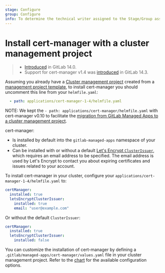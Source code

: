 ```yaml
---
stage: Configure
group: Configure
info: To determine the technical writer assigned to the Stage/Group associated with this page, see https://about.gitlab.com/handbook/engineering/ux/technical-writing/#assignments
---
```


# Install cert-manager with a cluster management project

> - [Introduced](https://gitlab.com/gitlab-org/project-templates/cluster-management/-/merge_requests/5) in GitLab 14.0.
> - Support for cert-manager v1.4 was [introduced](https://gitlab.com/gitlab-org/project-templates/cluster-management/-/merge_requests/69405) in GitLab 14.3.

Assuming you already have a [Cluster management project](../../../../../user/clusters/management_project.md) created from a
[management project template](../../../../../user/clusters/management_project_template.md), to install cert-manager you should
uncomment this line from your `helmfile.yaml`:

```yaml
  - path: applications/cert-manager-1-4/helmfile.yaml
```

NOTE:
We kept the `- path: applications/cert-manager/helmfile.yaml` with cert-manager v0.10 to facilitate
the [migration from GitLab Managed Apps to a cluster management project](../../../../clusters/migrating_from_gma_to_project_template.md).

cert-manager:

- Is installed by default into the `gitlab-managed-apps` namespace of your cluster.
- Can be installed with or without a default
  [Let's Encrypt `ClusterIssuer`](https://cert-manager.io/docs/configuration/acme/), which requires an
  email address to be specified. The email address is used by Let's Encrypt to
  contact you about expiring certificates and issues related to your account.

To install cert-manager in your cluster, configure your `applications/cert-manager-1-4/helmfile.yaml` to:

```yaml
certManager:
  installed: true
  letsEncryptClusterIssuer:
    installed: true
    email: "user@example.com"
```

Or without the default `ClusterIssuer`:

```yaml
certManager:
  installed: true
  letsEncryptClusterIssuer:
    installed: false
```

You can customize the installation of cert-manager by defining a
`.gitlab/managed-apps/cert-manager/values.yaml` file in your cluster
management project. Refer to the
[chart](https://github.com/jetstack/cert-manager) for the
available configuration options.
